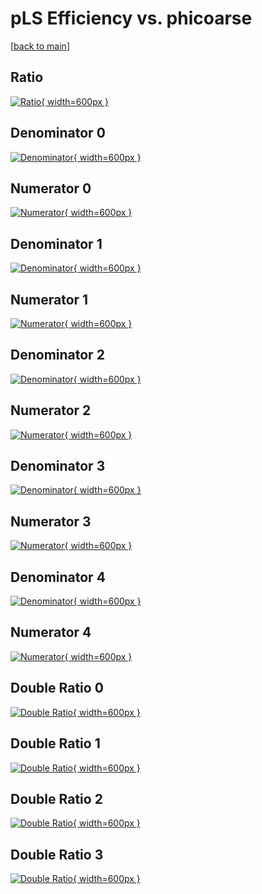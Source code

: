 # pLS Efficiency vs. phicoarse

[[back to main](./)]



## Ratio

[![Ratio](../mtv/var/pLS_xtr_321_-1_eff_phicoarse.png){ width=600px }](../mtv/var/pLS_xtr_321_-1_eff_phicoarse.pdf)

## Denominator 0

[![Denominator](../mtv/den/pLS_xtr_321_-1_eff_phicoarse_den0.png){ width=600px }](../mtv/den/pLS_xtr_321_-1_eff_phicoarse_den0.pdf)

## Numerator 0

[![Numerator](../mtv/num/pLS_xtr_321_-1_eff_phicoarse_num0.png){ width=600px }](../mtv/num/pLS_xtr_321_-1_eff_phicoarse_num0.pdf)

## Denominator 1

[![Denominator](../mtv/den/pLS_xtr_321_-1_eff_phicoarse_den1.png){ width=600px }](../mtv/den/pLS_xtr_321_-1_eff_phicoarse_den1.pdf)

## Numerator 1

[![Numerator](../mtv/num/pLS_xtr_321_-1_eff_phicoarse_num1.png){ width=600px }](../mtv/num/pLS_xtr_321_-1_eff_phicoarse_num1.pdf)

## Denominator 2

[![Denominator](../mtv/den/pLS_xtr_321_-1_eff_phicoarse_den2.png){ width=600px }](../mtv/den/pLS_xtr_321_-1_eff_phicoarse_den2.pdf)

## Numerator 2

[![Numerator](../mtv/num/pLS_xtr_321_-1_eff_phicoarse_num2.png){ width=600px }](../mtv/num/pLS_xtr_321_-1_eff_phicoarse_num2.pdf)

## Denominator 3

[![Denominator](../mtv/den/pLS_xtr_321_-1_eff_phicoarse_den3.png){ width=600px }](../mtv/den/pLS_xtr_321_-1_eff_phicoarse_den3.pdf)

## Numerator 3

[![Numerator](../mtv/num/pLS_xtr_321_-1_eff_phicoarse_num3.png){ width=600px }](../mtv/num/pLS_xtr_321_-1_eff_phicoarse_num3.pdf)

## Denominator 4

[![Denominator](../mtv/den/pLS_xtr_321_-1_eff_phicoarse_den4.png){ width=600px }](../mtv/den/pLS_xtr_321_-1_eff_phicoarse_den4.pdf)

## Numerator 4

[![Numerator](../mtv/num/pLS_xtr_321_-1_eff_phicoarse_num4.png){ width=600px }](../mtv/num/pLS_xtr_321_-1_eff_phicoarse_num4.pdf)

## Double Ratio 0

[![Double Ratio](../mtv/ratio/pLS_xtr_321_-1_eff_phicoarse_ratio0.png){ width=600px }](../mtv/ratio/pLS_xtr_321_-1_eff_phicoarse_ratio0.pdf)

## Double Ratio 1

[![Double Ratio](../mtv/ratio/pLS_xtr_321_-1_eff_phicoarse_ratio1.png){ width=600px }](../mtv/ratio/pLS_xtr_321_-1_eff_phicoarse_ratio1.pdf)

## Double Ratio 2

[![Double Ratio](../mtv/ratio/pLS_xtr_321_-1_eff_phicoarse_ratio2.png){ width=600px }](../mtv/ratio/pLS_xtr_321_-1_eff_phicoarse_ratio2.pdf)

## Double Ratio 3

[![Double Ratio](../mtv/ratio/pLS_xtr_321_-1_eff_phicoarse_ratio3.png){ width=600px }](../mtv/ratio/pLS_xtr_321_-1_eff_phicoarse_ratio3.pdf)

